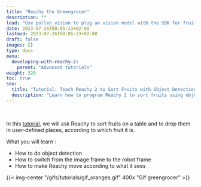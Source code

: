 ```yaml
---
title: "Reachy the Greengrocer"
description: ""
lead: "Use pollen_vision to plug an vision model with the SDK for fruit detection and manipulation"
date: 2023-07-26T08:05:23+02:00
lastmod: 2023-07-26T08:05:23+02:00
draft: false
images: []
type: docs
menu:
  developing-with-reachy-2:
    parent: "Advanced tutorials"
weight: 320
toc: true
seo:
  title: "Tutorial: Teach Reachy 2 to Sort Fruits with Object Detection"
  description: "Learn how to program Reachy 2 to sort fruits using object detection. This tutorial guides you through the process of detecting fruits, switching frames, and making Reachy move based on its visual input."
---
```


<br>


In this [tutorial](https://github.com/pollen-robotics/reachy2-tutorials/blob/main/3_Reachy_the_greengrocer.ipynb), we will ask Reachy to sort fruits on a table and to drop them in user-defined places, according to which fruit it is.

What you will learn :

- How to do object detection
- How to switch from the image frame to the robot frame
- How to make Reachy move according to what it sees

{{< img-center "/gifs/tutorials/gif_oranges.gif" 400x "Gif greengrocer" >}}